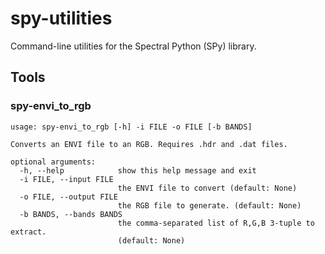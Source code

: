 # spy-utilities
Command-line utilities for the Spectral Python (SPy) library.

## Tools

### spy-envi_to_rgb

```
usage: spy-envi_to_rgb [-h] -i FILE -o FILE [-b BANDS]

Converts an ENVI file to an RGB. Requires .hdr and .dat files.

optional arguments:
  -h, --help            show this help message and exit
  -i FILE, --input FILE
                        the ENVI file to convert (default: None)
  -o FILE, --output FILE
                        the RGB file to generate. (default: None)
  -b BANDS, --bands BANDS
                        the comma-separated list of R,G,B 3-tuple to extract.
                        (default: None)
```
